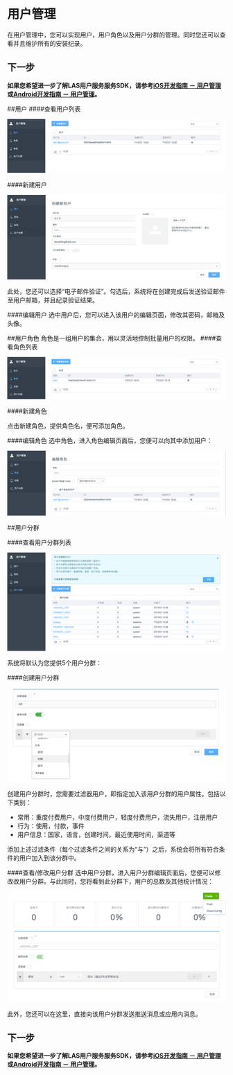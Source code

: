 # 用户管理
在用户管理中，您可以实现用户，用户角色以及用户分群的管理。同时您还可以查看并且维护所有的安装纪录。

## 下一步

**如果您希望进一步了解LAS用户服务服务SDK，请参考[iOS开发指南 － 用户管理]()或[Android开发指南 － 用户管理](../../Android/Guide/CloudData.md)。**

##用户
####查看用户列表

![imgUMUserList.png](../../../images/imgUMUserList.png)

####新建用户

![imgUMAddUser.png](../../../images/imgUMAddUser.png)

此处，您还可以选择“电子邮件验证”。勾选后，系统将在创建完成后发送验证邮件至用户邮箱，并且纪录验证结果。

####编辑用户
选中用户后，您可以进入该用户的编辑页面，修改其密码，邮箱及头像。

##用户角色
角色是一组用户的集合，用以灵活地控制批量用户的权限。
####查看角色列表

![imgUMRoleList.png](../../../images/imgUMRoleList.png)

####新建角色

点击新建角色，提供角色名，便可添加角色。

####编辑角色
选中角色，进入角色编辑页面后，您便可以向其中添加用户：

![imgUMRoleAddUser.png](../../../images/imgUMRoleAddUser.png)

##用户分群

####查看用户分群列表

![imgUMSegmentList.png](../../../images/imgUMSegmentList.png)

系统将默认为您提供5个用户分群：

####创建用户分群

![imgUMAddSegment.png](../../../images/imgUMAddSegment.png)

创建用户分群时，您需要过滤器用户，即指定加入该用户分群的用户属性。包括以下类别：

* 常用：重度付费用户，中度付费用户，轻度付费用户，流失用户，注册用户
* 行为：使用，付款，事件
* 用户信息：国家，语言，创建时间，最近使用时间，渠道等

添加上述过滤条件（每个过滤条件之间的关系为“与”）之后，系统会将所有符合条件的用户加入到该分群中。

####查看/修改用户分群
选中用户分群，进入用户分群编辑页面后，您便可以修改改用户分群。与此同时，您将看到此分群下，用户的总数及其他统计情况：

![imgUMSegmentEdit.png](../../../images/imgUMSegmentEdit.png)

此外，您还可以在这里，直接向该用户分群发送推送消息或应用内消息。

## 下一步

**如果您希望进一步了解LAS用户服务服务SDK，请参考[iOS开发指南 － 用户管理]()或[Android开发指南 － 用户管理](../../Android/Guide/CloudData.md)。**
